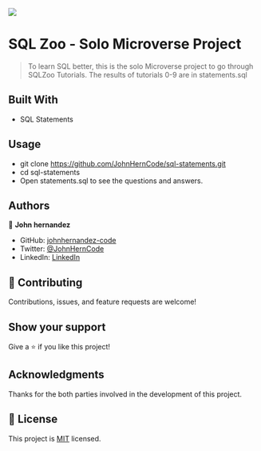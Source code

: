 ![](https://img.shields.io/badge/Microverse-blueviolet)


# SQL Zoo - Solo Microverse Project

> To learn SQL better, this is the solo Microverse project to go through SQLZoo Tutorials. 
The results of tutorials 0-9 are in statements.sql 

## Built With

- SQL Statements

## Usage


- git clone https://github.com/JohnHernCode/sql-statements.git
- cd sql-statements
- Open statements.sql to see the questions and answers.


## Authors

👤 **John hernandez**

- GitHub: [johnhernandez-code](https://github.com/johnhernandez-code)
- Twitter: [@JohnHernCode](https://twitter.com/JohnHernCode)
- LinkedIn: [LinkedIn](https://www.linkedin.com/in/john-hernandez-56a7821b8/)

## 🤝 Contributing

Contributions, issues, and feature requests are welcome!

## Show your support

Give a ⭐️ if you like this project!

## Acknowledgments

Thanks for the both parties involved in the development of this project.

## 📝 License

This project is [MIT](https://opensource.org/licenses/MIT) licensed.

